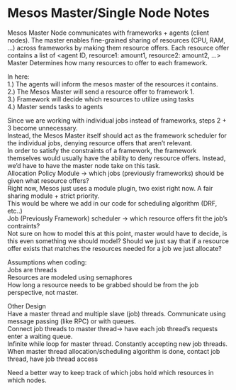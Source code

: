 # Mesos Master/Single Node Notes
Mesos Master Node communicates with frameworks + agents (client nodes). 
The master enables fine-grained sharing of resources (CPU, RAM, …) across frameworks by making them resource offers. Each resource offer contains a list of <agent ID, resource1: amount1, resource2: amount2, ...>
Master Determines how many resources to offer to each framework.


In here:   
1.) The agents will inform the mesos master of the resources it contains.  
2.) The Mesos Master will send a resource offer to framework 1.  
3.) Framework will decide which resources to utilize using tasks  
4.) Master sends tasks to agents  

Since we are working with individual jobs instead of frameworks, steps 2 + 3 become unnecessary.  
Instead, the Mesos Master itself should act as the framework scheduler for the individual jobs, denying resource offers that aren’t relevant.   
In order to satisfy the constraints of a framework, the framework themselves would usually have the ability to deny resource offers. Instead, we’d have to have the master node take on this task.  
Allocation Policy Module -> which jobs (previously frameworks) should be given what resource offers?  
Right now, Mesos just uses a module plugin, two exist right now. A fair sharing module + strict priority.  
This would be where we add in our code for scheduling algorithm (DRF, etc..)  
Job (Previously Framework) scheduler -> which resource offers fit the job’s contraints?   
Not sure on how to model this at this point, master would have to decide, is this even something we should model? Should we just say that if a resource offer exists that matches the resources needed for a job we just allocate?  

Assumptions when coding:   
Jobs are threads  
Resources are modeled using semaphores  
How long a resource needs to be grabbed should be from the job perspective, not master.  

Other Design  
Have a master thread and multiple slave (job) threads. Communicate using message passing (like RPC) or with queues.   
Connect job threads to master thread-> have each job thread’s requests enter a waiting queue.  
Infinite while loop for master thread. Constantly accepting new job threads.   
When master thread allocation/scheduling algorithm is done, contact job thread, have job thread access   

Need a better way to keep track of which jobs hold which resources in which nodes.
